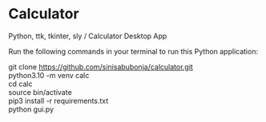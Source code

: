 # Calculator
Python, ttk, tkinter, sly / Calculator Desktop App

Run the following commands in your terminal to run this Python application:

git clone https://github.com/sinisabubonja/calculator.git <br/>
python3.10 -m venv calc <br/>
cd calc <br/>
source bin/activate<br/>
pip3 install -r requirements.txt <br/>
python gui.py
